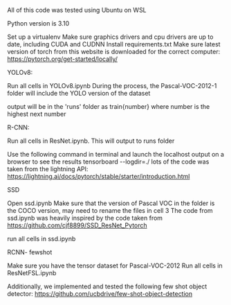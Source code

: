 All of this code was tested using Ubuntu on WSL

Python version is 3.10

Set up a virtualenv
Make sure graphics drivers and cpu drivers are up to date, including CUDA and CUDNN
Install requirements.txt
Make sure latest version of torch from this website is downloaded for the correct computer: https://pytorch.org/get-started/locally/



YOLOv8:

Run all cells in YOLOv8.ipynb
During the process, the Pascal-VOC-2012-1 folder will include the YOLO version of the dataset

output will be in the 'runs' folder as train{number} where number is the highest next number

R-CNN:

Run all cells in ResNet.ipynb. This will output to runs folder 

Use the following command in terminal and launch the localhost output on a browser to see the results
tensorboard --logdir=./
lots of the code was taken from the lightning API: https://lightning.ai/docs/pytorch/stable/starter/introduction.html


SSD

Open ssd.ipynb
Make sure that the version of Pascal VOC in the folder is the COCO version, may need to rename the files in cell 3
The code from ssd.ipynb was heavily inspired by the code taken from https://github.com/cjf8899/SSD_ResNet_Pytorch

run all cells in ssd.ipynb


RCNN- fewshot

Make sure you have the tensor dataset for Pascal-VOC-2012 
Run all cells in ResNetFSL.ipynb


Additionally, we implemented and tested the following few shot object detector: https://github.com/ucbdrive/few-shot-object-detection
